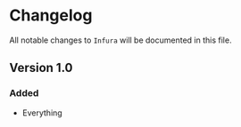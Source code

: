 # Changelog

All notable changes to `Infura` will be documented in this file.

## Version 1.0

### Added
- Everything
